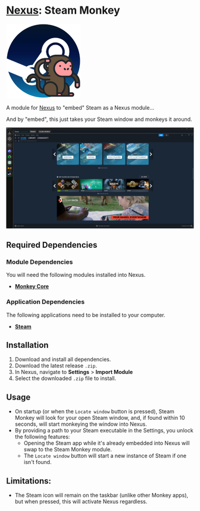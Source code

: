 # [Nexus](https://github.com/aarontburn/nexus-core): Steam Monkey

<img src="./src/assets/icon.png" alt="Steam Monkey Icon" width="200"/>

A module for [Nexus](https://github.com/aarontburn/nexus-core) to "embed" Steam as a Nexus module...

And by "embed", this just takes your Steam window and monkeys it around.



<p align="center">
  <img src="./assets/image.png" alt="Steam Monkey Sample" width="1000"/>
</p>

## Required Dependencies
### Module Dependencies
You will need the following modules installed into Nexus.
- [**Monkey Core**](https://github.com/aarontburn/nexus-monkey-core)

### Application Dependencies
The following applications need to be installed to your computer.
- [**Steam**](https://store.steampowered.com/about/)

## Installation
1. Download and install all dependencies.
2. Download the latest release `.zip`. 
3. In Nexus, navigate to **Settings** > **Import Module**
4. Select the downloaded `.zip` file to install.


## Usage
- On startup (or when the `Locate window` button is pressed), Steam Monkey will look for your open Steam window, and, if found within 10 seconds, will start monkeying the window into Nexus.
- By providing a path to your Steam executable in the Settings, you unlock the following features:
  -  Opening the Steam app while it's already embedded into Nexus will swap to the Steam Monkey module.
  -  The `Locate window` button will start a new instance of Steam if one isn't found.



## Limitations:
- The Steam icon will remain on the taskbar (unlike other Monkey apps), but when pressed, this will activate Nexus regardless.
